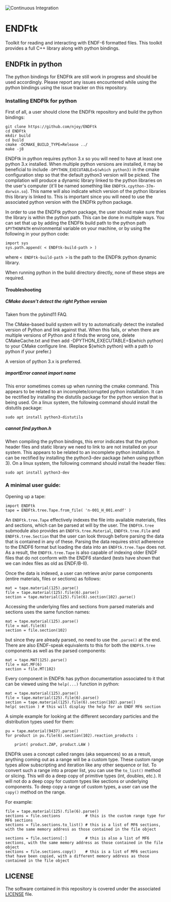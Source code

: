 ![Continuous Integration](https://github.com/njoy/ENDFtk/workflows/Continuous%20Integration/badge.svg)

# ENDFtk
Toolkit for reading and interacting with ENDF-6 formatted files. This toolkit provides a full C++ library along with python bindings.

## ENDFtk in python

The python bindings for ENDFtk are still work in progress and should be used accordingly. Please report any issues encountered while using the python bindings using the issue tracker on this repository.

### Installing ENDFtk for python

First of all, a user should clone the ENDFtk repository and build the python bindings:
```
git clone https://github.com/njoy/ENDFtk
cd ENDFtk
mkdir build
cd build
cmake -DCMAKE_BUILD_TYPE=Release ../
make -j8
```

ENDFtk in python requires python 3.x so you will need to have at least one python 3.x installed. When multiple python versions are installed, it may be beneficial to include ```-DPYTHON_EXECUTABLE=$(which python3)``` in the cmake configuration step so that the default python3 version will be picked. The compilation will produce a dynamic library linked to the python libraries on the user's computer (it'll be named something like `ENDFtk.cpython-37m-darwin.so`). This name will also indicate which version of the python libraries this library is linked to. This is important since you will need to use the associated python version with the ENDFtk python package.

In order to use the ENDFtk python package, the user should make sure that the library is within the python path. This can be done in multiple ways. You can set that up by adding the ENDFtk build path to the python path `$PYTHONPATH` environmental variable on your machine, or by using the following in your python code:
```
import sys
sys.path.append( < ENDFtk-build-path > )
```
where `< ENDFtk-build-path >` is the path to the ENDFtk python dynamic library.

When running python in the build directory directly, none of these steps are required.

#### Troubleshooting ####

##### CMake doesn’t detect the right Python version #####

Taken from the pybind11 FAQ.

The CMake-based build system will try to automatically detect the installed version of Python and link against that. When this fails, or when there are multiple versions of Python and it finds the wrong one, delete CMakeCache.txt and then add -DPYTHON_EXECUTABLE=$(which python) to your CMake configure line. (Replace $(which python) with a path to python if your prefer.)

A version of python 3.x is preferred.

##### importError cannot import name <sysconfig> #####

This error sometimes comes up when running the cmake command. This appears to be related to an incomplete/corrupted python installation. It can be rectified by installing the distutils package for the python version that is being used. On a linux system, the following command should install the distutils package:
```
sudo apt install python3-distutils
```

##### cannot find python.h #####

When compiling the python bindings, this error indicates that the python header files and static library we need to link to are not installed on your system. This appears to be related to an incomplete python installation. It can be rectified by installing the python3-dev package (when using python 3). On a linux system, the following command should install the header files:
```
sudo apt install python3-dev
```

### A minimal user guide:

Opening up a tape:
```
import ENDFtk
tape = ENDFtk.tree.Tape.from_file( 'n-001_H_001.endf' )
```

An `ENDFtk.tree.Tape` effectively indexes the file into available materials, files and sections, which can be parsed at will by the user. The `ENDFtk.tree` submodule also provides an `ENDFtk.tree.Material`, `ENDFtk.tree.File` and `ENDFtk.tree.Section` that the user can look through before parsing the data that is contained in any of these. Parsing the data requires strict adherence to the ENDF6 format but loading the data into an `ENDFtk.tree.Tape` does not. As a result, the `ENDFtk.tree.Tape` is also capable of indexing older ENDF files that do not conform with the ENDF6 standard (tests have shown that we can index files as old as ENDF/B-II).

Once the data is indexed, a user can retrieve an/or parse components (entire materials, files or sections) as follows:
```
mat = tape.material(125).parse()
file = tape.material(125).file(6).parse()
section = tape.material(125).file(6).section(102).parse()
```

Accessing the underlying files and sections from parsed materials and sections uses the same function names:
```
mat = tape.material(125).parse()
file = mat.file(6)
section = file.section(102)
```
but since they are already parsed, no need to use the `.parse()` at the end. There are also ENDF-speak equivalents to this for both the `ENDFtk.tree` components as well as the parsed components:
```
mat = tape.MAT(125).parse()
file = mat.MF(6)
section = file.MT(102)
```

Every component in ENDFtk has python documentation associated to it that can be viewed using the `help(...)` function in python:
```
mat = tape.material(125).parse()
file = tape.material(125).file(6).parse()
section = tape.material(125).file(6).section(102).parse()
help( section ) # this will display the help for an ENDF MF6 section
```

A simple example for looking at the different secondary particles and the distribution types used for them:
```
pu = tape.material(9437).parse()
for product in pu.file(6).section(102).reaction_products :

    print( product.ZAP, product.LAW )
```

ENDFtk uses a concept called ranges (aka sequences) so as a result, anything coming out as a range will be a custom type. These custom range types allow subscripting and iteration like any other sequence or list. To convert such a range into a proper list, you can use the `to_list()` method or slicing. This will do a deep copy of primitive types (int, doubles, etc.). It will not do a deep copy for custom types like sections or underlying components. To deep copy a range of custom types, a user can use the `copy()` method on the range.

For example:
```
file = tape.material(125).file(6).parse()
sections = file.sections           # this is the custom range type for MF6 sections
sections = file.sections.to_list() # this is a list of MF6 sections, with the same memory address as those contained in the file object

sections = file.sections[:]        # this is also a list of MF6 sections, with the same memory address as those contained in the file object
sections = file.sections.copy()    # this is a list of MF6 sections that have been copied, with a different memory address as those contained in the file object
```

## LICENSE
The software contained in this repository is covered under the associated [LICENSE](LICENSE) file.
